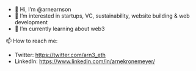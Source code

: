 - 👋 Hi, I’m @arnearnson
- 👀 I’m interested in startups, VC, sustainability, website building & web development
- 🌱 I’m currently learning about web3 

📫 How to reach me:
- Twitter: https://twitter.com/arn3_eth
- LinkedIn: https://www.linkedin.com/in/arnekronemeyer/

<!---
arnearnson/arnearnson is a ✨ special ✨ repository because its `README.md` (this file) appears on your GitHub profile.
You can click the Preview link to take a look at your changes.
--->

